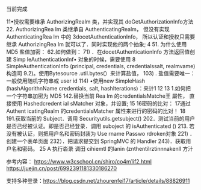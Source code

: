 当前完成




11•授权需要维承 AuthorizingRealm 类，并实现其 doGetAuthorizationInfo方法
22. AuthorizingRea lm 类继承自 AuthenticatingRealm， 但没有实现 AuthenticatingRea lm 中的
    3docetAuthenticationInfo， 所以认证和授权只需要继承 AuthorizingRea lm 就可以了．同时实现他的两个抽象;
    4
51. 为什么使用 MD5 盐值加密：
    62.如何做到：
71) ．在docetAuthenticationInfo 方法返回值创建 Simp leAuthenticationInf• 对象的时候，需要使用
    8 SimpleAuthenticationInfo (principal, credentials, credentialssalt, realmvame)构造司
    9.2)。使用Bytesource .util.bytes(）来计算盐值，
103) . 盐值需要唯一：
     一般使用随机字符串或 user id
114) •使用new SimpleHash (hashAlgorithnName credentials,
     salt, hashIterations)：来计1
     12
     13 1.如何把一个字符串加密为 MD5
     142.替换当前 Rea lm 的credentialsMatche王 屬性， 直接使用 Hashedcredent ial sMatcher 对象，并设置;
     15
     16密码的比对：
     17通过 Authent icatingRealm 的credentialsMatcher 属性来进行的密码的比对！
     18
     191.获取当前的 Subject．调用 Securityutils.getsubject()
     202．测试当前的用户是否己经被认证。即是否己经登录．调用 suboject 的 isAuthenticated ()
213.
若没有被认证，则把用户名和密码封装为 Use rname Passwo rdroken对象
221) ．创建一个表单页面
     232）．把请求提交到 SpringMVC 的 Handler
     243)．获取用户名和密码。
     25 A
     执行沯录
     调田 cihiemtl 的lanin (znthentilrztinnnakenll
     方汁


参考内容：
https://www.w3cschool.cn/shiro/co4m1if2.html
https://juejin.cn/post/6992391181330186270

支持多种登录：https://blog.csdn.net/zhourenfei17/article/details/88826911